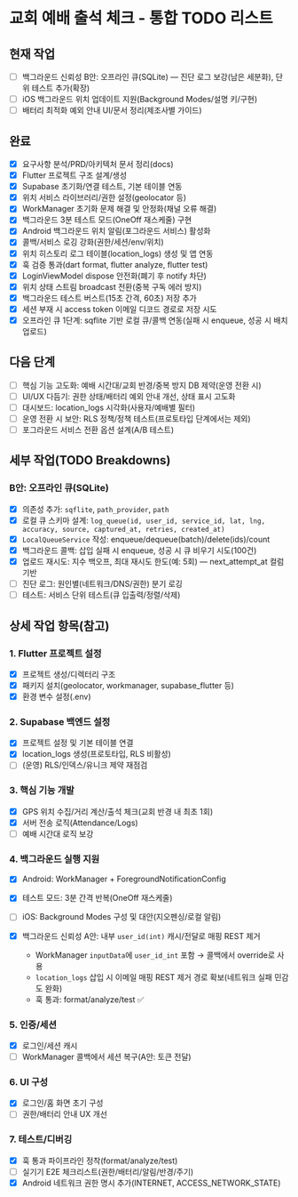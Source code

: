 # 교회 예배 출석 체크 - 통합 TODO 리스트

## 현재 작업
- [ ] 백그라운드 신뢰성 B안: 오프라인 큐(SQLite) — 진단 로그 보강(남은 세분화), 단위 테스트 추가(확장)
- [ ] iOS 백그라운드 위치 업데이트 지원(Background Modes/설명 키/구현)
- [ ] 배터리 최적화 예외 안내 UI/문서 정리(제조사별 가이드)

## 완료
- [x] 요구사항 분석/PRD/아키텍처 문서 정리(docs)
- [x] Flutter 프로젝트 구조 설계/생성
- [x] Supabase 초기화/연결 테스트, 기본 테이블 연동
- [x] 위치 서비스 라이브러리/권한 설정(geolocator 등)
- [x] WorkManager 초기화 문제 해결 및 안정화(채널 오류 해결)
- [x] 백그라운드 3분 테스트 모드(OneOff 재스케줄) 구현
- [x] Android 백그라운드 위치 알림(포그라운드 서비스) 활성화
- [x] 콜백/서비스 로깅 강화(권한/세션/env/위치)
- [x] 위치 히스토리 로그 테이블(location_logs) 생성 및 앱 연동
- [x] 훅 검증 통과(dart format, flutter analyze, flutter test)
- [x] LoginViewModel dispose 안전화(폐기 후 notify 차단)
- [x] 위치 상태 스트림 broadcast 전환(중복 구독 에러 방지)
- [x] 백그라운드 테스트 버스트(15초 간격, 60초) 저장 추가
- [x] 세션 부재 시 access token 이메일 디코드 경로로 저장 시도
- [x] 오프라인 큐 1단계: sqflite 기반 로컬 큐/콜백 연동(실패 시 enqueue, 성공 시 배치 업로드)

## 다음 단계
- [ ] 핵심 기능 고도화: 예배 시간대/교회 반경/중복 방지 DB 제약(운영 전환 시)
- [ ] UI/UX 다듬기: 권한 상태/배터리 예외 안내 개선, 상태 표시 고도화
- [ ] 대시보드: location_logs 시각화(사용자/예배별 필터)
- [ ] 운영 전환 시 보안: RLS 정책/정책 테스트(프로토타입 단계에서는 제외)
- [ ] 포그라운드 서비스 전환 옵션 설계(A/B 테스트)

## 세부 작업(TODO Breakdowns)

### B안: 오프라인 큐(SQLite)
- [x] 의존성 추가: `sqflite`, `path_provider`, `path`
- [x] 로컬 큐 스키마 설계: `log_queue(id, user_id, service_id, lat, lng, accuracy, source, captured_at, retries, created_at)`
- [x] `LocalQueueService` 작성: enqueue/dequeue(batch)/delete(ids)/count
- [x] 백그라운드 콜백: 삽입 실패 시 enqueue, 성공 시 큐 비우기 시도(100건)
- [x] 업로드 재시도: 지수 백오프, 최대 재시도 한도(예: 5회) — next_attempt_at 컬럼 기반
- [ ] 진단 로그: 원인별(네트워크/DNS/권한) 분기 로깅
- [ ] 테스트: 서비스 단위 테스트(큐 입출력/정렬/삭제)

## 상세 작업 항목(참고)

### 1. Flutter 프로젝트 설정
- [x] 프로젝트 생성/디렉터리 구조
- [x] 패키지 설치(geolocator, workmanager, supabase_flutter 등)
- [x] 환경 변수 설정(.env)

### 2. Supabase 백엔드 설정
- [x] 프로젝트 설정 및 기본 테이블 연결
- [x] location_logs 생성(프로토타입, RLS 비활성)
- [ ] (운영) RLS/인덱스/유니크 제약 재점검

### 3. 핵심 기능 개발
- [x] GPS 위치 수집/거리 계산/출석 체크(교회 반경 내 최초 1회)
- [x] 서버 전송 로직(Attendance/Logs)
- [ ] 예배 시간대 로직 보강

### 4. 백그라운드 실행 지원
- [x] Android: WorkManager + ForegroundNotificationConfig
- [x] 테스트 모드: 3분 간격 반복(OneOff 재스케줄)
- [ ] iOS: Background Modes 구성 및 대안(지오펜싱/로컬 알림)

- [x] 백그라운드 신뢰성 A안: 내부 `user_id(int)` 캐시/전달로 매핑 REST 제거
  - WorkManager `inputData`에 `user_id_int` 포함 → 콜백에서 override로 사용
  - `location_logs` 삽입 시 이메일 매핑 REST 제거 경로 확보(네트워크 실패 민감도 완화)
  - 훅 통과: format/analyze/test ✅
### 5. 인증/세션
- [x] 로그인/세션 캐시
- [ ] WorkManager 콜백에서 세션 복구(A안: 토큰 전달)

### 6. UI 구성
- [x] 로그인/홈 화면 초기 구성
- [ ] 권한/배터리 안내 UX 개선

### 7. 테스트/디버깅
- [x] 훅 통과 파이프라인 정착(format/analyze/test)
- [ ] 실기기 E2E 체크리스트(권한/배터리/알림/반경/주기)
- [x] Android 네트워크 권한 명시 추가(INTERNET, ACCESS_NETWORK_STATE)
